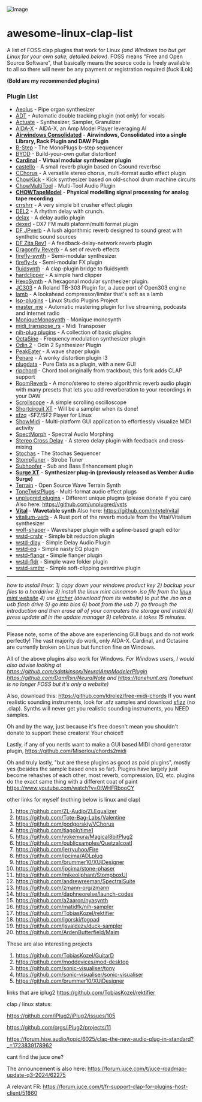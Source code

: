![image](https://github.com/user-attachments/assets/b0504c63-a4f3-4edd-9dea-09e89b340beb)

# awesome-linux-clap-list
A list of FOSS clap plugins that work for Linux _(and Windows too but get Linux for your own sake, detailed below)_. FOSS means "Free and Open Source Software", that basically means the source code is freely available to all so there will never be any payment or registration required (fuck iLok)

**(Bold are my recommended plugins)**

### Plugin List
- [Aeolus](https://github.com/Archie3d/aeolus_plugin) - Pipe organ synthesizer
- [ADT](https://github.com/SpotlightKid/adt) - Automatic double tracking plugin (not only) for vocals 
- [Actuate](https://github.com/ardura/Actuate) - Synthesizer, Sampler, Granulizer
- [AIDA-X](https://github.com/AidaDSP/aida-x) - AIDA-X, an Amp Model Player leveraging AI
- [**Airwindows Consolidated**](https://github.com/baconpaul/airwin2rack) - **Airwindows, Consolidated into a single Library, Rack Plugin and DAW Plugin**
- [B-Step](https://github.com/surge-synthesizer/b-step) - The MonoPlugs b-step sequencer
- [BYOD](https://github.com/Chowdhury-DSP/BYOD) - Build-your-own guitar distortion!
- [**Cardinal**](https://github.com/DISTRHO/Cardinal) - **Virtual modular synthesizer plugin**
- [castello](https://github.com/lucianoiam/castello) - A small reverb plugin based on Csound reverbsc
- [CChorus](https://github.com/SpotlightKid/cchorus) - A versatile stereo chorus, multi-format audio effect plugin
- [ChowKick](https://github.com/Chowdhury-DSP/ChowKick) - Kick synthesizer based on old-school drum machine circuits
- [ChowMultiTool](https://github.com/Chowdhury-DSP/ChowMultiTool) - Multi-Tool Audio Plugin
- [**CHOWTapeModel**](https://github.com/jatinchowdhury18/AnalogTapeModel) - **Physical modelling signal processing for analog tape recording**
- [crrshrr](https://github.com/erroreyes/crrshrr) - A very simple bit crusher effect plugin
- [DEL2](https://github.com/magnetophon/DEL2) -  A rhythm delay with crunch.
- [delax](https://github.com/awallenfang/delax) - A delay audio plugin
- [dexed](https://github.com/asb2m10/dexed) - DX7 FM multi plaform/multi format plugin
- [DF JPverb](https://github.com/SpotlightKid/dfjpverb) - A lush algorithmic reverb designed to sound great with synthetic sound sources
- [DF Zita Rev1](https://github.com/SpotlightKid/dfzitarev1) - A feedback-delay-network reverb plugin
- [Dragonfly Reverb](https://github.com/michaelwillis/dragonfly-reverb) - A set of reverb effects
- [firefly-synth](https://github.com/sjoerdvankreel/firefly-synth) -  Semi-modular synthesizer
- [firefly-fx](https://github.com/sjoerdvankreel/firefly-synth) -  Semi-modular FX plugin
- [fluidsynth](https://github.com/cannerycoders/fluidsynth.clap) -  A clap-plugin bridge to fluidsynth
- [hardclipper](https://github.com/erroreyes/hardclipper) - A simple hard clipper
- [HexoSynth](https://github.com/WeirdConstructor/HexoSynth) - A hexagonal modular synthesizer plugin.
- [JC303](https://github.com/midilab/jc303) - A Roland TB-303 Plugin for, a Juce port of Open303 engine
- [lamb](https://github.com/magnetophon/lamb-rs) - A lookahead compressor/limiter that's soft as a lamb
- [lsp-plugins](https://github.com/lsp-plugins/lsp-plugins) - Linux Studio Plugins Project
- [master_me](https://github.com/trummerschlunk/master_me) - Automatic mastering plugin for live streaming, podcasts and internet radio
- [MoniqueMonosynth](https://github.com/surge-synthesizer/monique-monosynth) - Monique monosynth
- [midi_transpose_rs](https://github.com/stfufane/midi_transpose_rs) - Midi Transposer
- [nih-plug plugins](https://github.com/robbert-vdh/nih-plug) - A collection of basic plugins
- [OctaSine](https://github.com/greatest-ape/OctaSine) - Frequency modulation synthesizer plugin
- [Odin 2](https://github.com/TheWaveWarden/odin2) - Odin 2 Synthesizer Plugin
- [PeakEater](https://github.com/vvvar/PeakEater) -  A wave shaper plugin
- [Penare](https://github.com/azur1s/penare) -  A wonky distortion plugin :3
- [plugdata](https://github.com/plugdata-team/plugdata) - Pure Data as a plugin, with a new GUI
- [ripchord](https://github.com/prg318/ripchord) - Chord tool originally from trackbout; this fork adds CLAP support
- [RoomReverb](https://github.com/cvde/RoomReverb) - A mono/stereo to stereo algorithmic reverb audio plugin with many presets that lets you add reverberation to your recordings in your DAW
- [Scrollscope](https://github.com/ardura/Scrollscope) - A simple scrolling oscilloscope
- [Shortcircuit XT](https://github.com/surge-synthesizer/shortcircuit-xt) - Will be a sampler when its done!
- [sfzq](https://github.com/stevefolta/sfzq) -SFZ/SF2 Player for Linux
- [ShowMidi](https://github.com/gbevin/ShowMIDI) - Multi-platform GUI application to effortlessly visualize MIDI activity
- [SpectMorph](https://github.com/swesterfeld/spectmorph) - Spectral Audio Morphing
- [Stereo Cross Delay](https://github.com/SpotlightKid/stereocrossdelay) -  A stereo delay plugin with feedback and cross-mixing
- [Stochas](https://github.com/surge-synthesizer/stochas) - The Stochas Sequencer
- [StompTuner](https://github.com/brummer10/StompTuner) - Strobe Tuner
- [Subhoofer](https://github.com/ardura/Subhoofer) - Sub and Bass Enhancement plugin
- [**Surge XT**](https://github.com/surge-synthesizer/surge) - **Synthesizer plug-in (previously released as Vember Audio Surge)**
- [Terrain](https://github.com/aaronaanderson/Terrain) - Open Source Wave Terrain Synth 
- [ToneTwistPlugs](https://github.com/brummer10/ToneTwistPlugs) - Multi-format audio effect plugs
- [unplugred plugins](https://vst.unplug.red) - Different unique plugins (please donate if you can) Also here: https://github.com/unplugred/vsts
- [**Vital**](https://vital.audio/) - **Wavetable synth**
Also here: https://github.com/mtytel/vital
- [vitalium-verb](https://github.com/BillyDM/vitalium-verb) - A Rust port of the reverb module from the Vital/Vitalium synthesizer 
- [wolf-shaper](https://github.com/wolf-plugins/wolf-shaper) - Waveshaper plugin with a spline-based graph editor
- [wstd-crshr](https://github.com/Wasted-Audio/wstd-crshr) - Simple bit reduction plugin
- [wstd-dlay](https://github.com/Wasted-Audio/wstd-dlay) - Simple Delay Audio Plugin
- [wstd-eq](https://github.com/Wasted-Audio/wstd-eq) - Simple nasty EQ plugin
- [wstd-flangr](https://github.com/Wasted-Audio/wstd-flangr) - Simple flanger plugin
- [wstd-fldr](https://github.com/Wasted-Audio/wstd-fldr) - Simple wave folder plugin
- [wstd-smthr](https://github.com/Wasted-Audio/wstd-smthr) - Simple soft-clipping overdrive plugin

-----------------------

_how to install linux: 1) copy down your windows product key 2) backup your files to a harddrive 3) install the linux mint cinnamon .iso file from the [linux mint website](https://www.linuxmint.com) 4) use [etcher](https://etcher.balena.io) (download from its website) to put the .iso on a usb flash drive 5) go into bios 6) boot from the usb 7) go through the introduction and then erase all of your computers the storage and install 8) press update all in the update manager 9) celebrate. it takes 15 minutes._

------------------------


Please note, some of the above are experiencing GUI bugs and do not work perfectly! The vast majority do work, only AIDA-X. Cardinal, and Octasine are currently broken on Linux but function fine on Windows.

All of the above plugins also work for Windows. _For Windows users, I would also advise looking at https://github.com/sdatkinson/NeuralAmpModelerPlugin https://github.com/DamRsn/NeuralNote and https://tonehunt.org (tonehunt is no longer FOSS but it's only a website)_

Also, download this: https://github.com/ldrolez/free-midi-chords
If you want realistic sounding instruments, look for .sfz samples and download [sfizz](https://github.com/sfztools/sfizz) (no .clap). Synths will never get you realistic sounding instruments, you NEED samples.

Oh and by the way, just because it's free doesn't mean you shouldn't donate to support these creators! Your choice!!

Lastly, if any of you nerds want to make a GUI based MIDI chord generator plugin, https://github.com/Miserlou/chords2midi

Oh and truly lastly, "but are these plugins as good as paid plugins", mostly yes (besides the sample based ones so far). Plugins have largely just become rehashes of each other, most reverb, compression, EQ, etc. plugins do the exact same thing with a different coat of paint https://www.youtube.com/watch?v=0tWHFRbooCY





other links for myself (nothing below is linux and clap)

1) https://github.com/ZL-Audio/ZLEqualizer
2) https://github.com/Tote-Bag-Labs/Valentine
3) https://github.com/podgorskiy/VChorus
4) https://github.com/tiagolr/time1
5) https://github.com/yokemura/Magical8bitPlug2
6) https://github.com/publicsamples/Quetzalcoatl
7) https://github.com/jerryuhoo/Fire
8) https://github.com/jpcima/ADLplug
9) https://github.com/brummer10/XUiDesigner
10) https://github.com/jpcima/stone-phaser
11) https://github.com/mikeoliphant/StompboxUI
12) https://github.com/andrewreeman/SpectralSuite
13) https://github.com/zmann-org/zmann
14) https://github.com/daphneorelse/launch-codes
15) https://github.com/a2aaron/nyasynth
16) https://github.com/matidfk/nih-sampler
17) https://github.com/TobiasKozel/rektifier
18) https://github.com/igorski/fogpad
19) https://github.com/jsvaldezv/duck-sampler
20) https://github.com/ArdenButterfield/Maim

These are also interesting projects 
1) https://github.com/TobiasKozel/GuitarD
2) https://github.com/moddevices/mod-desktop 
3) https://github.com/sonic-visualiser/tony 
4) https://github.com/sonic-visualiser/sonic-visualiser
5) https://github.com/brummer10/XUiDesigner

links that are iplug2
https://github.com/TobiasKozel/rektifier

clap / linux status:

https://github.com/iPlug2/iPlug2/issues/105

https://github.com/orgs/iPlug2/projects/11

https://forum.hise.audio/topic/6025/clap-the-new-audio-plug-in-standard?_=1723839178962


cant find the juce one?

The announcement is also here: https://forum.juce.com/t/juce-roadmap-update-q3-2024/62275

A relevant FR: https://forum.juce.com/t/fr-support-clap-for-plugins-host-client/51860

